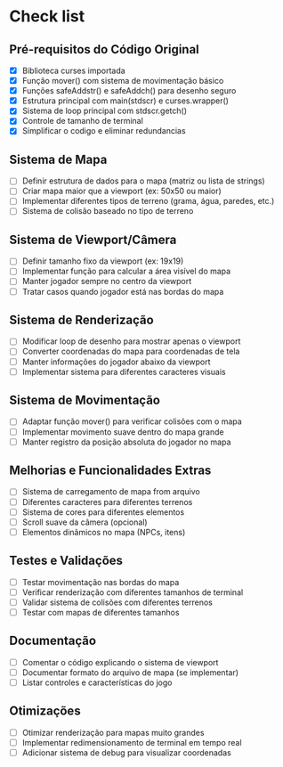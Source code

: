 # Check list

## Pré-requisitos do Código Original
- [X] Biblioteca curses importada
- [X] Função mover() com sistema de movimentação básico
- [X] Funções safeAddstr() e safeAddch() para desenho seguro
- [X] Estrutura principal com main(stdscr) e curses.wrapper()
- [X] Sistema de loop principal com stdscr.getch()
- [X] Controle de tamanho de terminal
- [X] Simplificar o codigo e eliminar redundancias

## Sistema de Mapa
- [ ] Definir estrutura de dados para o mapa (matriz ou lista de strings)
- [ ] Criar mapa maior que a viewport (ex: 50x50 ou maior)
- [ ] Implementar diferentes tipos de terreno (grama, água, paredes, etc.)
- [ ] Sistema de colisão baseado no tipo de terreno

## Sistema de Viewport/Câmera
- [ ] Definir tamanho fixo da viewport (ex: 19x19)
- [ ] Implementar função para calcular a área visível do mapa
- [ ] Manter jogador sempre no centro da viewport
- [ ] Tratar casos quando jogador está nas bordas do mapa

## Sistema de Renderização
- [ ] Modificar loop de desenho para mostrar apenas o viewport
- [ ] Converter coordenadas do mapa para coordenadas de tela
- [ ] Manter informações do jogador abaixo da viewport
- [ ] Implementar sistema para diferentes caracteres visuais

## Sistema de Movimentação
- [ ] Adaptar função mover() para verificar colisões com o mapa
- [ ] Implementar movimento suave dentro do mapa grande
- [ ] Manter registro da posição absoluta do jogador no mapa

## Melhorias e Funcionalidades Extras
- [ ] Sistema de carregamento de mapa from arquivo
- [ ] Diferentes caracteres para diferentes terrenos
- [ ] Sistema de cores para diferentes elementos
- [ ] Scroll suave da câmera (opcional)
- [ ] Elementos dinâmicos no mapa (NPCs, itens)

## Testes e Validações
- [ ] Testar movimentação nas bordas do mapa
- [ ] Verificar renderização com diferentes tamanhos de terminal
- [ ] Validar sistema de colisões com diferentes terrenos
- [ ] Testar com mapas de diferentes tamanhos

## Documentação
- [ ] Comentar o código explicando o sistema de viewport
- [ ] Documentar formato do arquivo de mapa (se implementar)
- [ ] Listar controles e características do jogo

## Otimizações
- [ ] Otimizar renderização para mapas muito grandes
- [ ] Implementar redimensionamento de terminal em tempo real
- [ ] Adicionar sistema de debug para visualizar coordenadas